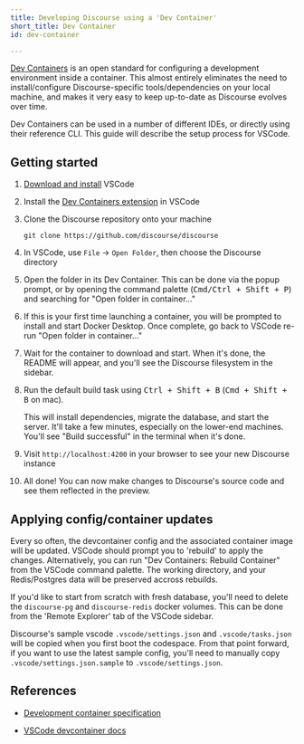 ```yaml
---
title: Developing Discourse using a 'Dev Container'
short_title: Dev Container
id: dev-container

---
```


[Dev Containers](https://containers.dev/) is an open standard for configuring a development environment inside a container. This almost entirely eliminates the need to install/configure Discourse-specific tools/dependencies on your local machine, and makes it very easy to keep up-to-date as Discourse evolves over time.

Dev Containers can be used in a number of different IDEs, or directly using their reference CLI. This guide will describe the setup process for VSCode.

## Getting started

1. [Download and install](https://code.visualstudio.com/) VSCode

1. Install the [Dev Containers extension](https://marketplace.visualstudio.com/items?itemName=ms-vscode-remote.remote-containers) in VSCode

1. Clone the Discourse repository onto your machine
   ```
   git clone https://github.com/discourse/discourse
   ```

1. In VSCode, use `File` -> `Open Folder`, then choose the Discourse directory

1. Open the folder in its Dev Container. This can be done via the popup prompt, or by opening the command palette (<kbd>Cmd/Ctrl + Shift + P</kbd>) and searching for "Open folder in container..."

1. If this is your first time launching a container, you will be prompted to install and start Docker Desktop. Once complete, go back to VSCode re-run "Open folder in container..."

1. Wait for the container to download and start. When it's done, the README will appear, and you'll see the Discourse filesystem in the sidebar.

1. Run the default build task using <kbd>Ctrl + Shift + B</kbd> (<kbd>Cmd + Shift + B</kbd> on mac).

   This will install dependencies, migrate the database, and start the server. It'll take a few minutes, especially on the lower-end machines. You'll see "Build successful" in the terminal when it's done.

1. Visit `http://localhost:4200` in your browser to see your new Discourse instance

1. All done! You can now make changes to Discourse's source code and see them reflected in the preview.

## Applying config/container updates

Every so often, the devcontainer config and the associated container image will be updated. VSCode should prompt you to 'rebuild' to apply the changes. Alternatively, you can run "Dev Containers: Rebuild Container" from the VSCode command palette. The working directory, and your Redis/Postgres data will be preserved accross rebuilds.

If you'd like to start from scratch with fresh database, you'll need to delete the `discourse-pg` and `discourse-redis` docker volumes. This can be done from the 'Remote Explorer' tab of the VSCode sidebar.

Discourse's sample vscode `.vscode/settings.json` and `.vscode/tasks.json` will be copied when you first boot the codespace. From that point forward, if you want to use the latest sample config, you'll need to manually copy `.vscode/settings.json.sample` to `.vscode/settings.json`.

## References

- [Development container specification](https://containers.dev/)

- [VSCode devcontainer docs](https://code.visualstudio.com/docs/devcontainers/containers)
